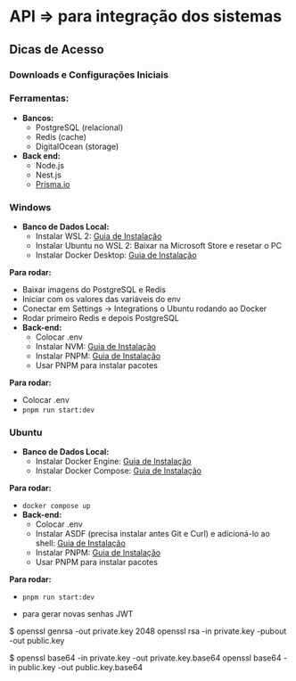 # API ⇒ para integração dos sistemas

## Dicas de Acesso

### Downloads e Configurações Iniciais

### Ferramentas:

- **Bancos:**
    - PostgreSQL (relacional)
    - Redis (cache)
    - DigitalOcean (storage)
- **Back end:**
    - Node.js
    - Nest.js
    - [Prisma.io](http://prisma.io/)

### Windows

- **Banco de Dados Local:**
    - Instalar WSL 2: [Guia de Instalação](https://learn.microsoft.com/pt-br/windows/wsl/install)
    - Instalar Ubuntu no WSL 2: Baixar na Microsoft Store e resetar o PC
    - Instalar Docker Desktop: [Guia de Instalação](https://docs.docker.com/desktop/install/windows-install/)

**Para rodar:**

- Baixar imagens do PostgreSQL e Redis
- Iniciar com os valores das variáveis do env
- Conectar em Settings -> Integrations o Ubuntu rodando ao Docker
- Rodar primeiro Redis e depois PostgreSQL
- **Back-end:**
    - Colocar .env
    - Instalar NVM: [Guia de Instalação](https://www.freecodecamp.org/news/node-version-manager-nvm-install-guide/)
    - Instalar PNPM: [Guia de Instalação](https://pnpm.io/pt/installation)
    - Usar PNPM para instalar pacotes

**Para rodar:**

- Colocar .env
- `pnpm run start:dev`

### Ubuntu

- **Banco de Dados Local:**
    - Instalar Docker Engine: [Guia de Instalação](https://docs.docker.com/engine/install/ubuntu/)
    - Instalar Docker Compose: [Guia de Instalação](https://docs.docker.com/compose/install/linux/)

**Para rodar:**

- `docker compose up`
- **Back-end:**
    - Colocar .env
    - Instalar ASDF (precisa instalar antes Git e Curl) e adicioná-lo ao shell: [Guia de Instalação](https://asdf-vm.com/pt-br/guide/getting-started.html)
    - Instalar PNPM: [Guia de Instalação](https://pnpm.io/pt/installation)
    - Usar PNPM para instalar pacotes

**Para rodar:**

- `pnpm run start:dev`


- para gerar novas senhas JWT

$ openssl genrsa -out private.key 2048
openssl rsa -in private.key -pubout -out public.key

$ openssl base64 -in private.key -out private.key.base64
openssl base64 -in public.key -out public.key.base64